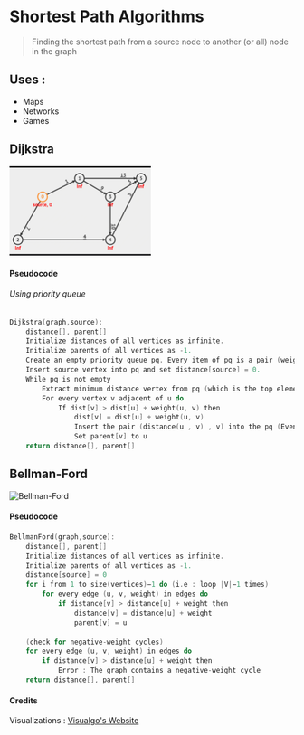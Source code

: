 # Shortest Path Algorithms 
>Finding the shortest path from a source node to another (or all) node in the graph

## Uses :
- Maps
- Networks
- Games

## Dijkstra
<img src="https://github.com/Aymane11/graphAlgos/blob/master/shortest-path/dijkstra.gif?raw=true" width="250" title="Dijkstra">

#### Pseudocode
###### Using priority queue
```C
Dijkstra(graph,source):
    distance[], parent[]
    Initialize distances of all vertices as infinite.
    Initialize parents of all vertices as -1.
    Create an empty priority queue pq. Every item of pq is a pair (weight,vertex).
    Insert source vertex into pq and set distance[source] = 0.
    While pq is not empty
        Extract minimum distance vertex from pq (which is the top element), name it u
        For every vertex v adjacent of u do
            If dist[v] > dist[u] + weight(u, v) then
                dist[v] = dist[u] + weight(u, v)
                Insert the pair (distance(u , v) , v) into the pq (Even if it's already there)
                Set parent[v] to u
    return distance[], parent[]
```

## Bellman-Ford

<img src="https://github.com/Aymane11/graphAlgos/blob/master/shortest-path/BF.gif?raw=true" width="250" title="Bellman-Ford">


#### Pseudocode
```C
BellmanFord(graph,source):
    distance[], parent[]
    Initialize distances of all vertices as infinite.
    Initialize parents of all vertices as -1.
    distance[source] = 0
    for i from 1 to size(vertices)−1 do (i.e : loop |V|−1 times)
        for every edge (u, v, weight) in edges do
            if distance[v] > distance[u] + weight then
                distance[v] = distance[u] + weight
                parent[v] = u

    (check for negative-weight cycles)
    for every edge (u, v, weight) in edges do
        if distance[v] > distance[u] + weight then
            Error : The graph contains a negative-weight cycle
    return distance[], parent[]
```

#### Credits
Visualizations : [Visualgo's Website](https://visualgo.net/en/sssp)
